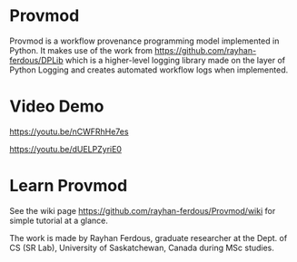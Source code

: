 # Provmod
Provmod is a workflow provenance programming model implemented in Python.
It makes use of the work from https://github.com/rayhan-ferdous/DPLib which is a higher-level logging library made on the layer of Python Logging and creates automated workflow logs when implemented.

# Video Demo
https://youtu.be/nCWFRhHe7es

https://youtu.be/dUELPZyriE0

# Learn Provmod
See the wiki page https://github.com/rayhan-ferdous/Provmod/wiki for simple tutorial at a glance.

The work is made by Rayhan Ferdous, graduate researcher at the Dept. of CS (SR Lab), University of Saskatchewan, Canada during MSc studies.
